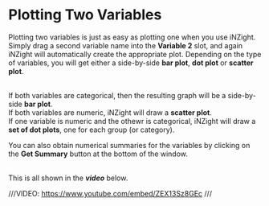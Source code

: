 # Plotting Two Variables

Plotting two variables is just as easy as plotting one when you use iNZight. Simply drag a second variable name into the __Variable 2__ slot, and again iNZight will automatically create the appropriate plot. Depending on the type of variables, you will get either a side-by-side __bar plot__, __dot plot__ or __scatter plot__. <br><br>

If both variables are categorical, then the resulting graph will be a side-by-side __bar plot__.<br>
If both variables are numeric, iNZight will draw a __scatter plot__. <br>
If one variable is numeric and the othewr is categorical, iNZight will draw a __set of dot plots__, one for each group (or category). <br>

You can also obtain numerical summaries for the variables by clicking on the __Get Summary__ button at the bottom of the window.<br><br>

This is all shown in the ___video___ below.

///VIDEO: https://www.youtube.com/embed/ZEX13Sz8GEc ///
